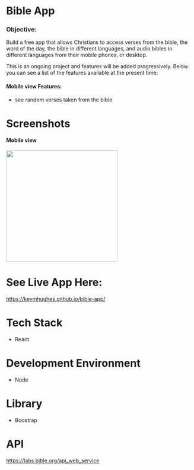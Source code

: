 # Bible App

### Objective:
Build a free app that allows Christians to access verses from the bible, the word of the day, the bible in different languages,  and audio bibles in different languages from their mobile phones, or desktop. 

This is an ongoing project and features will be added progressively. Below you can see a list of the features available at the present time:

#### Mobile view Features:
* see random verses taken from the bible

# Screenshots 
#### Mobile view
<img src="https://user-images.githubusercontent.com/48656356/121372655-c0848e00-c93e-11eb-92ae-4bcd8d61a6c3.png" width="300">



# See Live App Here:
https://kevmhughes.github.io/bible-app/

# Tech Stack
* React 

# Development Environment
* Node

# Library
* Boostrap

# API
https://labs.bible.org/api_web_service
